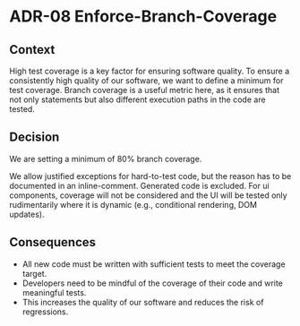 # ADR-08 Enforce-Branch-Coverage

## Context

High test coverage is a key factor for ensuring software quality. To ensure a consistently high quality of our software, we want to define a minimum for test
coverage. Branch coverage is a useful metric here, as it ensures that not only statements but also different execution paths in the code are tested.

## Decision

We are setting a minimum of 80% branch coverage.

We allow justified exceptions for hard-to-test code, but the reason has to be documented in an inline-comment.
Generated code is excluded.
For ui components, coverage will not be considered and the UI will be tested only rudimentarily where it is dynamic (e.g., conditional rendering, DOM updates).

## Consequences

- All new code must be written with sufficient tests to meet the coverage target.
- Developers need to be mindful of the coverage of their code and write meaningful tests.
- This increases the quality of our software and reduces the risk of regressions.
